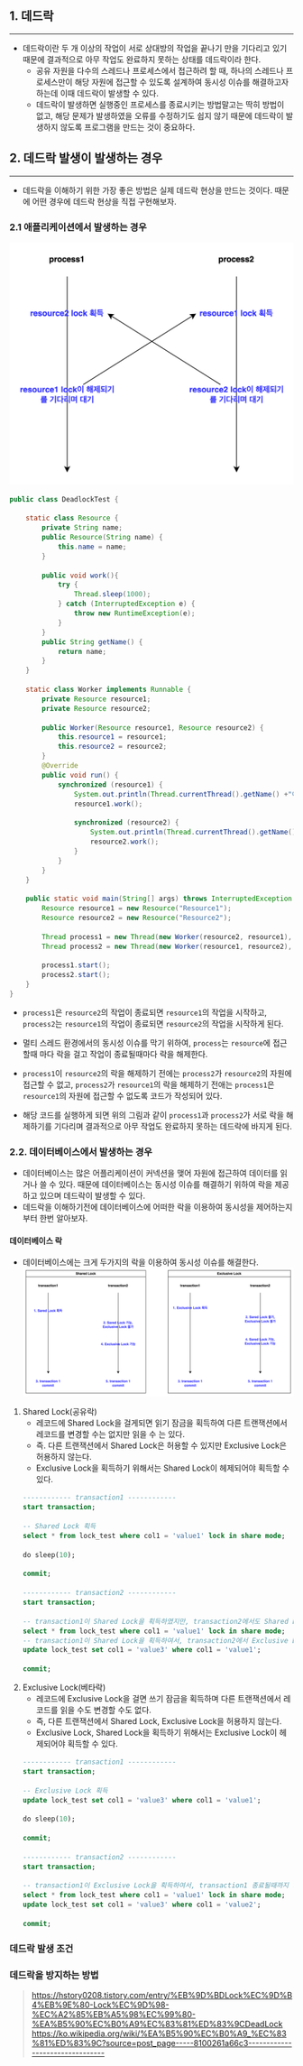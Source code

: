 
## 1. 데드락
---

- 데드락이란 두 개 이상의 작업이 서로 상대방의 작업을 끝나기 만을 기다리고 있기 때문에 결과적으로 아무 작업도 완료하지 못하는 상태를 데드락이라 한다.
  - 공유 자원을 다수의 스레드나 프로세스에서 접근하려 할 때, 하나의 스레드나 프로세스만이 해당 자원에 접근할 수 있도록 설계하여 동시성 이슈를 해결하고자 하는데 이때 데드락이 발생할 수 있다.  
  - 데드락이 발생하면 실행중인 프로세스를 종료시키는 방법말고는 딱히 방법이 없고, 해당 문제가 발생하였을 오류를 수정하기도 쉽지 않기 때문에 데드락이 발생하지 않도록 프로그램을 만드는 것이 중요하다.

## 2. 데드락 발생이 발생하는 경우
---

- 데드락을 이해하기 위한 가장 좋은 방법은 실제 데드락 현상을 만드는 것이다. 때문에 어떤 경우에 데드락 현상을 직접 구현해보자.

### 2.1 애플리케이션에서 발생하는 경우

![](./img/java_deadlock.png)



```java
public class DeadlockTest {

    static class Resource {
        private String name;
        public Resource(String name) {
            this.name = name;
        }

        public void work(){
            try {
                Thread.sleep(1000);
            } catch (InterruptedException e) {
                throw new RuntimeException(e);
            }
        }
        public String getName() {
            return name;
        }
    }

    static class Worker implements Runnable {
        private Resource resource1;
        private Resource resource2;

        public Worker(Resource resource1, Resource resource2) {
            this.resource1 = resource1;
            this.resource2 = resource2;
        }
        @Override
        public void run() {
            synchronized (resource1) {
                System.out.println(Thread.currentThread().getName() +"이 " + resource1.getName() + "에 대한 작업을 위하여 락을 획득했습니다.");
                resource1.work();

                synchronized (resource2) {
                    System.out.println(Thread.currentThread().getName() +" 이 " + resource2.getName() + "에 대한 작업을 위하여 락을 획득했습니다.");
                    resource2.work();
                }
            }
        }
    }

    public static void main(String[] args) throws InterruptedException {
        Resource resource1 = new Resource("Resource1");
        Resource resource2 = new Resource("Resource2");

        Thread process1 = new Thread(new Worker(resource2, resource1), "Process1");
        Thread process2 = new Thread(new Worker(resource1, resource2), "Process2");

        process1.start();
        process2.start();
    }
}
```
- `process1`은 `resource2`의 작업이 종료되면 `resource1`의 작업을 시작하고, `process2`는 `resource1`의 작업이 종료되면 `resource2`의 작업을 시작하게 된다.
- 멀티 스레드 환경에서의 동시성 이슈를 막기 위하여, `process`는 `resource`에 접근할때 마다 락을 걸고 작업이 종료될때마다 락을 해제한다.
- `process1`이 `resource2`의 락을 해제하기 전에는 `process2`가 `resource2`의 자원에 접근할 수 없고, `process2`가 `resource1`의 락을 해제하기 전애는 `process1`은 `resource1`의 자원에 접근할 수 없도록 코드가 작성되어 있다.



- 해당 코드를 실행하게 되면 위의 그림과 같이 `process1`과 `process2`가 서로 락을 해제하기를 기다리며 결과적으로 아무 작업도 완료하지 못하는 데드락에 바지게 된다.


### 2.2. 데이터베이스에서 발생하는 경우

- 데이터베이스는 많은 어플리케이션이 커넥션을 맺어 자원에 접근하여 데이터를 읽거나 쓸 수 있다. 때문에 데이터베이스는 동시성 이슈를 해결하기 위하여 락을 제공하고 있으며 데드락이 발생할 수 있다.
- 데드락을 이해하기전에 데이터베이스에 어떠한 락을 이용하여 동시성을 제어하는지부터 한번 알아보자.

#### 데이터베이스 락
- 데이터베이스에는 크게 두가지의 락을 이용하여 동시성 이슈를 해결한다.
![](./img/database_lock.png)
1. Shared Lock(공유락)
   - 레코드에 Shared Lock을 걸게되면 읽기 잠금을 획득하여 다른 트랜잭션에서 레코드를 변경할 수는 없지만 읽을 수 는 있다.
   - 즉. 다른 트랜잭션에서 Shared Lock은 허용할 수 있지만 Exclusive Lock은 허용하지 않는다.
   - Exclusive Lock을 획득하기 위해서는 Shared Lock이 헤제되어야 획득할 수 있다.
    ```sql
    ------------ transaction1 ------------
    start transaction;

    -- Shared Lock 획득
    select * from lock_test where col1 = 'value1' lock in share mode;

    do sleep(10);

    commit;

    ------------ transaction2 ------------
    start transaction;

    -- transaction1이 Shared Lock을 획득하였지만, transaction2에서도 Shared Lock 획득 가능
    select * from lock_test where col1 = 'value1' lock in share mode;
    -- transaction1이 Shared Lock을 획득하여서, transaction2에서 Exclusive Lock 획득 불가, transaction1이 종료될때까지 기다림
    update lock_test set col1 = 'value3' where col1 = 'value1';

    commit;    
    ```
2. Exclusive Lock(베타락)
   - 레코드에 Exclusive Lock을 걸면 쓰기 잠금을 획득하며 다른 트랜잭션에서 레코드를 읽을 수도 변경할 수도 없다. 
   - 즉, 다른 트랜잭션에서 Shared Lock, Exclusive Lock을 허용하지 않는다.
   - Exclusive Lock, Shared Lock을 획득하기 위해서는 Exclusive Lock이 헤제되어야 획득할 수 있다.
    ```sql
    ------------ transaction1 ------------
    start transaction;

    -- Exclusive Lock 획득
    update lock_test set col1 = 'value3' where col1 = 'value1';

    do sleep(10);

    commit;

    ------------ transaction2 ------------
    start transaction;

    -- transaction1이 Exclusive Lock을 획득하여서, transaction1 종료될때까지 기다림
    select * from lock_test where col1 = 'value1' lock in share mode;
    update lock_test set col1 = 'value3' where col1 = 'value2';

    commit;
    ```


### 데드락 발생 조건

### 데드락을 방지하는 방법





> https://hstory0208.tistory.com/entry/%EB%9D%BDLock%EC%9D%B4%EB%9E%80-Lock%EC%9D%98-%EC%A2%85%EB%A5%98%EC%99%80-%EA%B5%90%EC%B0%A9%EC%83%81%ED%83%9CDeadLock
> https://ko.wikipedia.org/wiki/%EA%B5%90%EC%B0%A9_%EC%83%81%ED%83%9C?source=post_page-----8100261a66c3--------------------------------